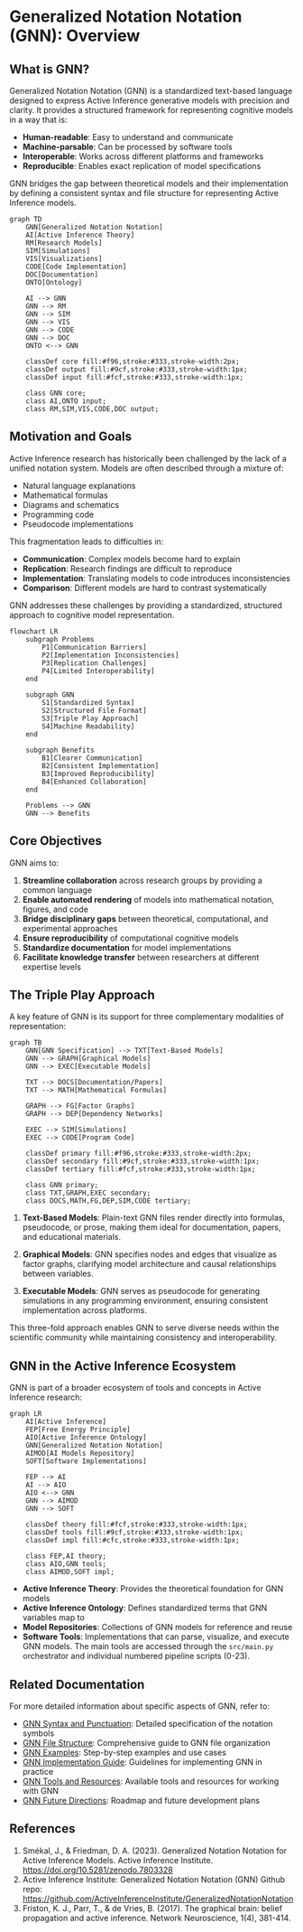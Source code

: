 # Generalized Notation Notation (GNN): Overview

## What is GNN?

Generalized Notation Notation (GNN) is a standardized text-based language designed to express Active Inference generative models with precision and clarity. It provides a structured framework for representing cognitive models in a way that is:

- **Human-readable**: Easy to understand and communicate
- **Machine-parsable**: Can be processed by software tools
- **Interoperable**: Works across different platforms and frameworks
- **Reproducible**: Enables exact replication of model specifications

GNN bridges the gap between theoretical models and their implementation by defining a consistent syntax and file structure for representing Active Inference models.

```mermaid
graph TD
    GNN[Generalized Notation Notation]
    AI[Active Inference Theory]
    RM[Research Models]
    SIM[Simulations]
    VIS[Visualizations]
    CODE[Code Implementation]
    DOC[Documentation]
    ONTO[Ontology]
    
    AI --> GNN
    GNN --> RM
    GNN --> SIM
    GNN --> VIS
    GNN --> CODE
    GNN --> DOC
    ONTO <--> GNN
    
    classDef core fill:#f96,stroke:#333,stroke-width:2px;
    classDef output fill:#9cf,stroke:#333,stroke-width:1px;
    classDef input fill:#fcf,stroke:#333,stroke-width:1px;
    
    class GNN core;
    class AI,ONTO input;
    class RM,SIM,VIS,CODE,DOC output;
```

## Motivation and Goals

Active Inference research has historically been challenged by the lack of a unified notation system. Models are often described through a mixture of:

- Natural language explanations
- Mathematical formulas
- Diagrams and schematics 
- Programming code
- Pseudocode implementations

This fragmentation leads to difficulties in:
- **Communication**: Complex models become hard to explain
- **Replication**: Research findings are difficult to reproduce
- **Implementation**: Translating models to code introduces inconsistencies
- **Comparison**: Different models are hard to contrast systematically

GNN addresses these challenges by providing a standardized, structured approach to cognitive model representation.

```mermaid
flowchart LR
    subgraph Problems
        P1[Communication Barriers]
        P2[Implementation Inconsistencies]
        P3[Replication Challenges]
        P4[Limited Interoperability]
    end
    
    subgraph GNN
        S1[Standardized Syntax]
        S2[Structured File Format]
        S3[Triple Play Approach]
        S4[Machine Readability]
    end
    
    subgraph Benefits
        B1[Clearer Communication]
        B2[Consistent Implementation]
        B3[Improved Reproducibility]
        B4[Enhanced Collaboration]
    end
    
    Problems --> GNN
    GNN --> Benefits
```

## Core Objectives

GNN aims to:

1. **Streamline collaboration** across research groups by providing a common language
2. **Enable automated rendering** of models into mathematical notation, figures, and code
3. **Bridge disciplinary gaps** between theoretical, computational, and experimental approaches
4. **Ensure reproducibility** of computational cognitive models
5. **Standardize documentation** for model implementations
6. **Facilitate knowledge transfer** between researchers at different expertise levels

## The Triple Play Approach

A key feature of GNN is its support for three complementary modalities of representation:

```mermaid
graph TB
    GNN[GNN Specification] --> TXT[Text-Based Models]
    GNN --> GRAPH[Graphical Models]
    GNN --> EXEC[Executable Models]
    
    TXT --> DOCS[Documentation/Papers]
    TXT --> MATH[Mathematical Formulas]
    
    GRAPH --> FG[Factor Graphs]
    GRAPH --> DEP[Dependency Networks]
    
    EXEC --> SIM[Simulations]
    EXEC --> CODE[Program Code]
    
    classDef primary fill:#f96,stroke:#333,stroke-width:2px;
    classDef secondary fill:#9cf,stroke:#333,stroke-width:1px;
    classDef tertiary fill:#fcf,stroke:#333,stroke-width:1px;
    
    class GNN primary;
    class TXT,GRAPH,EXEC secondary;
    class DOCS,MATH,FG,DEP,SIM,CODE tertiary;
```

1. **Text-Based Models**: Plain-text GNN files render directly into formulas, pseudocode, or prose, making them ideal for documentation, papers, and educational materials.

2. **Graphical Models**: GNN specifies nodes and edges that visualize as factor graphs, clarifying model architecture and causal relationships between variables.

3. **Executable Models**: GNN serves as pseudocode for generating simulations in any programming environment, ensuring consistent implementation across platforms.

This three-fold approach enables GNN to serve diverse needs within the scientific community while maintaining consistency and interoperability.

## GNN in the Active Inference Ecosystem

GNN is part of a broader ecosystem of tools and concepts in Active Inference research:

```mermaid
graph LR
    AI[Active Inference]
    FEP[Free Energy Principle]
    AIO[Active Inference Ontology]
    GNN[Generalized Notation Notation]
    AIMOD[AI Models Repository]
    SOFT[Software Implementations]
    
    FEP --> AI
    AI --> AIO
    AIO <--> GNN
    GNN --> AIMOD
    GNN --> SOFT
    
    classDef theory fill:#fcf,stroke:#333,stroke-width:1px;
    classDef tools fill:#9cf,stroke:#333,stroke-width:1px;
    classDef impl fill:#cfc,stroke:#333,stroke-width:1px;
    
    class FEP,AI theory;
    class AIO,GNN tools;
    class AIMOD,SOFT impl;
```

- **Active Inference Theory**: Provides the theoretical foundation for GNN models
- **Active Inference Ontology**: Defines standardized terms that GNN variables map to
- **Model Repositories**: Collections of GNN models for reference and reuse
- **Software Tools**: Implementations that can parse, visualize, and execute GNN models. The main tools are accessed through the `src/main.py` orchestrator and individual numbered pipeline scripts (0-23).

## Related Documentation

For more detailed information about specific aspects of GNN, refer to:

- [GNN Syntax and Punctuation](gnn_syntax.md): Detailed specification of the notation symbols
- [GNN File Structure](gnn_file_structure_doc.md): Comprehensive guide to GNN file organization
- [GNN Examples](gnn_examples_doc.md): Step-by-step examples and use cases
- [GNN Implementation Guide](gnn_implementation.md): Guidelines for implementing GNN in practice
- [GNN Tools and Resources](gnn_tools.md): Available tools and resources for working with GNN
- [GNN Future Directions](gnn_future.md): Roadmap and future development plans

## References

1. Smékal, J., & Friedman, D. A. (2023). Generalized Notation Notation for Active Inference Models. Active Inference Institute. https://doi.org/10.5281/zenodo.7803328
2. Active Inference Institute: Generalized Notation Notation (GNN) Github repo: https://github.com/ActiveInferenceInstitute/GeneralizedNotationNotation
3. Friston, K. J., Parr, T., & de Vries, B. (2017). The graphical brain: belief propagation and active inference. Network Neuroscience, 1(4), 381-414. 